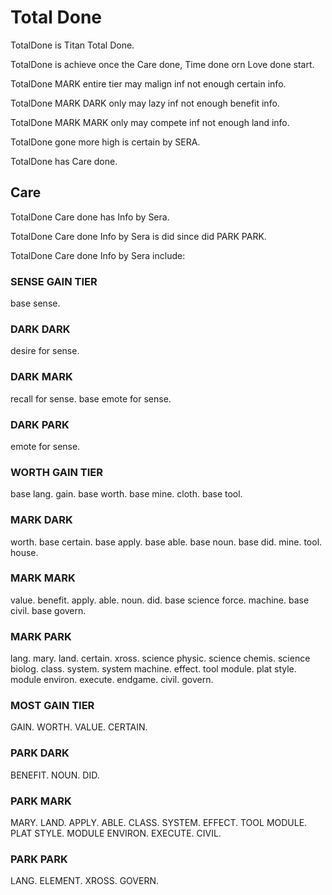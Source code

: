 # Total Done

TotalDone is Titan Total Done.

TotalDone is achieve once the Care done, Time done orn Love done start.

TotalDone MARK entire tier may malign inf not enough certain info.

TotalDone MARK DARK only may lazy inf not enough benefit info.

TotalDone MARK MARK only may compete inf not enough land info.

TotalDone gone more high is certain by SERA.

TotalDone has Care done.

## Care
TotalDone Care done has Info by Sera.

TotalDone Care done Info by Sera is did since did PARK PARK.

TotalDone Care done Info by Sera include:

### SENSE GAIN TIER
base sense.

### DARK DARK
desire for sense.

### DARK MARK
recall for sense.
base emote for sense.

### DARK PARK
emote for sense.

### WORTH GAIN TIER
base lang.
gain.
base worth.
base mine.
cloth.
base tool.

### MARK DARK
worth.
base certain.
base apply.
base able.
base noun.
base did.
mine.
tool.
house.

### MARK MARK
value.
benefit.
apply.
able.
noun.
did.
base science force.
machine.
base civil.
base govern.

### MARK PARK
lang.
mary.
land.
certain.
xross.
science physic.
science chemis.
science biolog.
class.
system.
system machine.
effect.
tool module.
plat style.
module environ.
execute.
endgame.
civil.
govern.

### MOST GAIN TIER
GAIN.
WORTH.
VALUE.
CERTAIN.

### PARK DARK
BENEFIT.
NOUN.
DID.

### PARK MARK
MARY.
LAND.
APPLY.
ABLE.
CLASS.
SYSTEM.
EFFECT.
TOOL MODULE.
PLAT STYLE.
MODULE ENVIRON.
EXECUTE.
CIVIL.

### PARK PARK
LANG.
ELEMENT.
XROSS.
GOVERN.